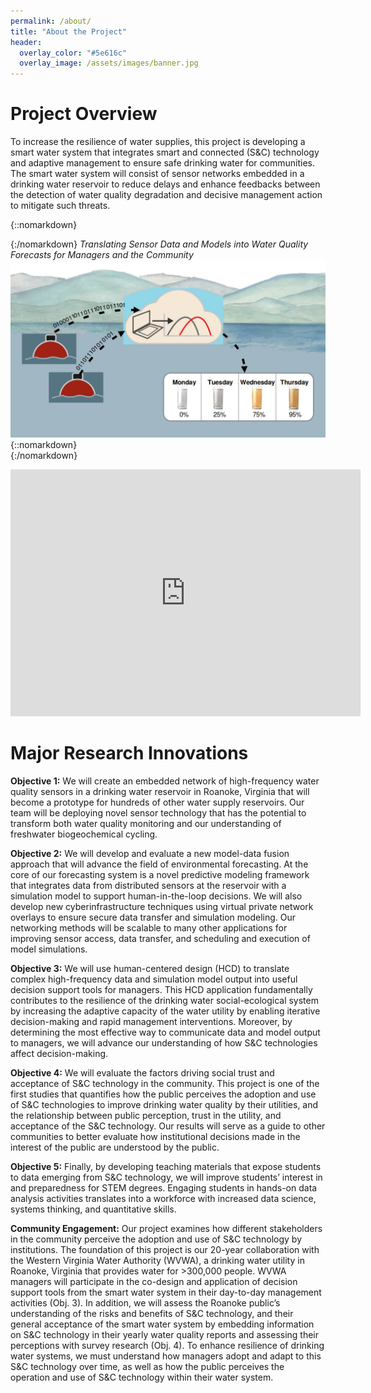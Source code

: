 ```yaml
---
permalink: /about/
title: "About the Project"
header:
  overlay_color: "#5e616c"
  overlay_image: /assets/images/banner.jpg
---
```


# Project Overview

To increase the resilience of water supplies, this project is developing a smart water system that integrates smart and connected (S&C) technology and adaptive management to ensure safe drinking water for communities. The smart water system will consist of sensor networks embedded in a drinking water reservoir to reduce delays and enhance feedbacks between the detection of water quality degradation and decisive management action to mitigate such threats.


{::nomarkdown}<div class="one-half small">{:/nomarkdown}
*Translating Sensor Data and Models into Water Quality Forecasts for Managers and the Community*
![SCC Project Overview](/assets/images/overview.jpg)
{::nomarkdown}</div>{:/nomarkdown}

<iframe class="one-half-last" src="https://cdnapisec.kaltura.com/p/2375811/sp/237581100/embedIframeJs/uiconf_id/41951101/partner_id/2375811?iframeembed=true&playerId=kplayer&entry_id=1_9ok8r6ty&flashvars[streamerType]=auto" width="560" height="395" allowfullscreen webkitallowfullscreen mozAllowFullScreen allow="autoplay *; fullscreen *; encrypted-media *" frameborder="0"></iframe>

# Major Research Innovations 

**Objective 1:** We will create an embedded network of high-frequency water quality sensors in a drinking water reservoir in Roanoke, Virginia that will become a prototype for hundreds of other water supply reservoirs. Our team will be deploying novel sensor technology that has the potential to transform both water quality monitoring and our understanding of freshwater biogeochemical cycling.  

**Objective 2:** We will develop and evaluate a new model-data fusion approach that will advance the field of environmental forecasting. At the core of our forecasting system is a novel predictive modeling framework that integrates data from distributed sensors at the reservoir with a simulation model to support human-in-the-loop decisions. We will also develop new cyberinfrastructure techniques using virtual private network overlays to ensure secure data transfer and simulation modeling. Our networking methods will be scalable to many other applications for improving sensor access, data transfer, and scheduling and execution of model simulations.  

**Objective 3:** We will use human-centered design (HCD) to translate complex high-frequency data and simulation model output into useful decision support tools for managers. This HCD application fundamentally contributes to the resilience of the drinking water social-ecological system by increasing the adaptive capacity of the water utility by enabling iterative decision-making and rapid management interventions. Moreover, by determining the most effective way to communicate data and model output to managers, we will advance our understanding of how S&C technologies affect decision-making.  

**Objective 4:** We will evaluate the factors driving social trust and acceptance of S&C technology in the community. This project is one of the first studies that quantifies how the public perceives the adoption and use of S&C technologies to improve drinking water quality by their utilities, and the relationship between public perception, trust in the utility, and acceptance of the S&C technology. Our results will serve as a guide to other communities to better evaluate how institutional decisions made in the interest of the public are understood by the public.  

**Objective 5:** Finally, by developing teaching materials that expose students to data emerging from S&C technology, we will improve students’ interest in and preparedness for STEM degrees. Engaging students in hands-on data analysis activities translates into a workforce with increased data science, systems thinking, and quantitative skills. 
 
**Community Engagement:** Our project examines how different stakeholders in the community perceive the adoption and use of S&C technology by institutions. The foundation of this project is our 20-year collaboration with the Western Virginia Water Authority (WVWA), a drinking water utility in Roanoke, Virginia that provides water for >300,000 people. WVWA managers will participate in the co-design and application of decision support tools from the smart water system in their day-to-day management activities (Obj. 3). In addition, we will assess the Roanoke public’s understanding of the risks and benefits of S&C technology, and their general acceptance of the smart water system by embedding information on S&C technology in their yearly water quality reports and assessing their perceptions with survey research (Obj. 4). To enhance resilience of drinking water systems, we must understand how managers adopt and adapt to this S&C technology over time, as well as how the public perceives the operation and use of S&C technology within their water system.  
